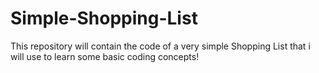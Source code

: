 # Simple-Shopping-List
This repository will contain the code of a very simple Shopping List that i will use to learn some basic coding concepts!
